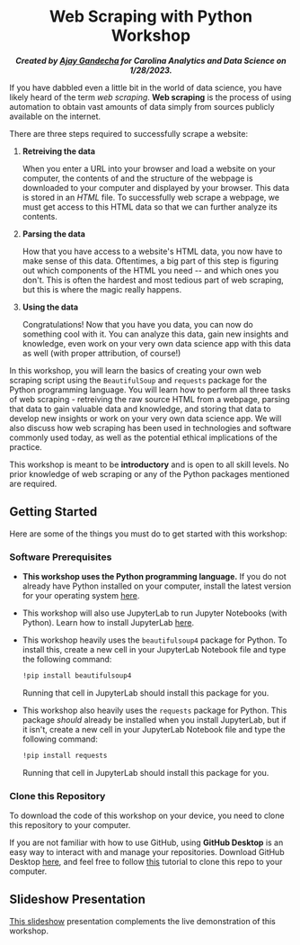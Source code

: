 <h1 align="center">Web Scraping with Python Workshop</h1>

<p align="center"><b><i>Created by <a href="https://github.com/ajaygandecha">Ajay Gandecha</a> for Carolina Analytics and Data Science on 1/28/2023.</b></i></p>

 
If you have dabbled even a little bit in the world of data science, you have likely heard of the term *web scraping*. **Web scraping** is the process of using automation to obtain vast amounts of data simply from sources publicly available on the internet.

There are three steps required to successfully scrape a website:

1) **Retreiving the data**

    When you enter a URL into your browser and load a website on your computer, the contents of and the structure of the webpage is downloaded to your computer and displayed by your browser. This data is stored in an *HTML* file. To successfully web scrape a webpage, we must get access to this HTML data so that we can further analyze its contents.
 
2) **Parsing the data**

    How that you have access to a website's HTML data, you now have to make sense of this data. Oftentimes, a big part of this step is figuring out which components of the HTML you need -- and which ones you don't. This is often the hardest and most tedious part of web scraping, but this is where the magic really happens.
    
3) **Using the data**

    Congratulations! Now that you have you data, you can now do something cool with it. You can analyze this data, gain new insights and knowledge, even work on your very own data science app with this data as well (with proper attribution, of course!)
    
In this workshop, you will learn the basics of creating your own web scraping script using the `BeautifulSoup` and `requests` package for the Python programming language. You will learn how to perform all three tasks of web scraping - retreiving the raw source HTML from a webpage, parsing that data to gain valuable data and knowledge, and storing that data to develop new insights or work on your very own data science app. We will also discuss how web scraping has been used in technologies and software commonly used today, as well as the potential ethical implications of the practice.

This workshop is meant to be **introductory** and is open to all skill levels. No prior knowledge of web scraping or any of the Python packages mentioned are required.

## Getting Started

Here are some of the things you must do to get started with this workshop:

### Software Prerequisites

- **This workshop uses the Python programming language.** If you do not already have Python installed on your computer, install the latest version for your operating system [here](https://www.python.org/downloads/).

- This workshop will also use JupyterLab to run Jupyter Notebooks (with Python). Learn how to install JupyterLab [here](https://jupyter.org/install).

- This workshop heavily uses the `beautifulsoup4` package for Python. To install this, create a new cell in your JupyterLab Notebook file and type the following command:
    ```bash
    !pip install beautifulsoup4
    ```

    Running that cell in JupyterLab should install this package for you.
    
- This workshop also heavily uses the `requests` package for Python. This package *should* already be installed when you install JupyterLab, but if it isn't, create a new cell in your JupyterLab Notebook file and type the following command:
    ```bash
    !pip install requests
    ```

    Running that cell in JupyterLab should install this package for you.
    
### Clone this Repository

To download the code of this workshop on your device, you need to clone this repository to your computer.

If you are not familiar with how to use GitHub, using **GitHub Desktop** is an easy way to interact with and manage your repositories. Download GitHub Desktop [here](https://desktop.github.com), and feel free to follow [this](https://docs.github.com/en/desktop/contributing-and-collaborating-using-github-desktop/adding-and-cloning-repositories/cloning-a-repository-from-github-to-github-desktop) tutorial to clone this repo to your computer.

## Slideshow Presentation

[This slideshow]() presentation complements the live demonstration of this workshop.
